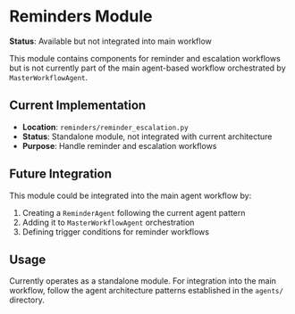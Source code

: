 # Reminders Module

**Status**: Available but not integrated into main workflow

This module contains components for reminder and escalation workflows but is not currently part of the main agent-based workflow orchestrated by `MasterWorkflowAgent`.

## Current Implementation

- **Location**: `reminders/reminder_escalation.py`
- **Status**: Standalone module, not integrated with current architecture
- **Purpose**: Handle reminder and escalation workflows

## Future Integration

This module could be integrated into the main agent workflow by:
1. Creating a `ReminderAgent` following the current agent pattern
2. Adding it to `MasterWorkflowAgent` orchestration
3. Defining trigger conditions for reminder workflows

## Usage

Currently operates as a standalone module. For integration into the main workflow, follow the agent architecture patterns established in the `agents/` directory.
